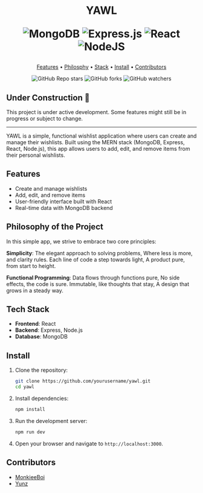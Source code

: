 <h1 align="center">
  YAWL
  <br>

  ![MongoDB](https://img.shields.io/badge/MongoDB-%234ea94b.svg?style=for-the-badge&logo=mongodb&logoColor=white)
  ![Express.js](https://img.shields.io/badge/express.js-%23404d59.svg?style=for-the-badge&logo=express&logoColor=%2361DAFB)
  ![React](https://img.shields.io/badge/react-%2320232a.svg?style=for-the-badge&logo=react&logoColor=%2361DAFB)
  ![NodeJS](https://img.shields.io/badge/node.js-6DA55F?style=for-the-badge&logo=node.js&logoColor=white)
</h1>

<p align="center">
  <a href="#Features">Features</a> •
  <a href="#Philosophy of the Project">Philosphy</a> •
  <a href="#Tech Stack">Stack</a> •
  <a href="#Install">Install</a> •
  <a href="#Contributors">Contributors</a>
</p>

<div align="center">

![GitHub Repo stars](https://img.shields.io/github/stars/MonkieeBoi/yawl?style=social)
![GitHub forks](https://img.shields.io/github/forks/MonkieeBoi/yawl?style=social)
![GitHub watchers](https://img.shields.io/github/watchers/MonkieeBoi/yawl?style=social)

</div>

## Under Construction 🚧
This project is under active development. Some features might still be in progress or subject to change.
___
YAWL is a simple, functional wishlist application where users can create and manage their wishlists. Built using the MERN stack (MongoDB, Express, React, Node.js), this app allows users to add, edit, and remove items from their personal wishlists.

## Features
- Create and manage wishlists
- Add, edit, and remove items
- User-friendly interface built with React
- Real-time data with MongoDB backend

## Philosophy of the Project

In this simple app, we strive to embrace two core principles:

**Simplicity**:
The elegant approach to solving problems,
Where less is more, and clarity rules.
Each line of code a step towards light,
A product pure, from start to height.

**Functional Programming**:
Data flows through functions pure,
No side effects, the code is sure.
Immutable, like thoughts that stay,
A design that grows in a steady way.

## Tech Stack
- **Frontend**: React
- **Backend**: Express, Node.js
- **Database**: MongoDB

## Install

1. Clone the repository:
   ```bash
   git clone https://github.com/yourusername/yawl.git
   cd yawl
   ```

2. Install dependencies:
   ```bash
   npm install
   ```

3. Run the development server:
   ```bash
   npm run dev
   ```

4. Open your browser and navigate to `http://localhost:3000`.

## Contributors
- [MonkieeBoi](https://github.com/MonkieeBoi)
- [Yunz](https://github.com/yunz-dev)
